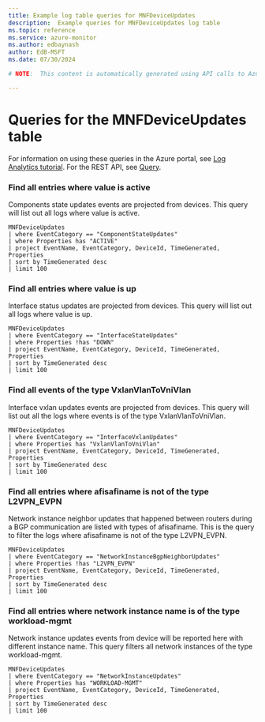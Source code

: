 ```yaml
---
title: Example log table queries for MNFDeviceUpdates
description:  Example queries for MNFDeviceUpdates log table
ms.topic: reference
ms.service: azure-monitor
ms.author: edbaynash
author: EdB-MSFT
ms.date: 07/30/2024

# NOTE:  This content is automatically generated using API calls to Azure. Any edits made on these files will be overwritten in the next run of the script. 

---
```


# Queries for the MNFDeviceUpdates table

For information on using these queries in the Azure portal, see [Log Analytics tutorial](/azure/azure-monitor/logs/log-analytics-tutorial). For the REST API, see [Query](/rest/api/loganalytics/query).


### Find all entries where value is active  


Components state updates events are projected from devices. This query will list out all logs where value is active.  

```query
MNFDeviceUpdates
| where EventCategory == "ComponentStateUpdates"
| where Properties has "ACTIVE"
| project EventName, EventCategory, DeviceId, TimeGenerated, Properties
| sort by TimeGenerated desc
| limit 100
```



### Find all entries where value is up  


Interface status updates are projected from devices. This query will list out all logs where value is up.  

```query
MNFDeviceUpdates
| where EventCategory == "InterfaceStateUpdates"
| where Properties !has "DOWN"
| project EventName, EventCategory, DeviceId, TimeGenerated, Properties
| sort by TimeGenerated desc
| limit 100
```



### Find all events of the type VxlanVlanToVniVlan  


Interface vxlan updates events are projected from devices. This query will list out all the logs where events is of the type VxlanVlanToVniVlan.  

```query
MNFDeviceUpdates
| where EventCategory == "InterfaceVxlanUpdates"
| where Properties has "VxlanVlanToVniVlan"
| project EventName, EventCategory, DeviceId, TimeGenerated, Properties
| sort by TimeGenerated desc
| limit 100
```



### Find all entries where afisafiname is not of the type L2VPN_EVPN  


Network instance neighbor updates that happened between routers during a BGP communication are listed with types of afisafiname. This is the query to filter the logs where afisafiname is not of the type L2VPN_EVPN.  

```query
MNFDeviceUpdates
| where EventCategory == "NetworkInstanceBgpNeighborUpdates"
| where Properties !has "L2VPN_EVPN"
| project EventName, EventCategory, DeviceId, TimeGenerated, Properties
| sort by TimeGenerated desc
| limit 100
```



### Find all entries where network instance name is of the type workload-mgmt  


Network instance updates events from device will be reported here with different instance name. This query filters all network instances of the type workload-mgmt.  

```query
MNFDeviceUpdates
| where EventCategory == "NetworkInstanceUpdates"
| where Properties has "WORKLOAD-MGMT"
| project EventName, EventCategory, DeviceId, TimeGenerated, Properties
| sort by TimeGenerated desc
| limit 100
```

